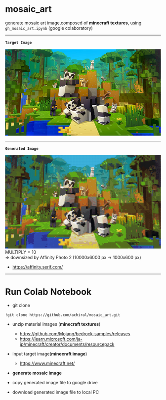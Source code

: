 # mosaic_art  
generate mosaic art image,composed of **minecraft textures**, using `gh_mosaic_art.ipynb` (google colaboratory)


***
**`Target Image`**  

![Test Image](https://github.com/achiral/mosaic_art/blob/main/target.jpg?raw=true)  
***
**`Generated Image`**  

![Test Image](https://github.com/achiral/mosaic_art/blob/main/out.png?raw=true)  
MULTIPLY = 10  
=> downsized by Affinity Photo 2 (10000x6000 px -> 1000x600 px)  
  - https://affinity.serif.com/
***

# Run Colab Notebook
- git clone  
~~~
!git clone https://github.com/achiral/mosaic_art.git
~~~

- unzip material images (**minecraft textures**)
  - https://github.com/Mojang/bedrock-samples/releases
  - https://learn.microsoft.com/ja-jp/minecraft/creator/documents/resourcepack
- input target image(**minecraft image**)  
  - https://www.minecraft.net/

- **generate mosaic image**

- copy generated image file to google drive
- download generated image file to local PC 
